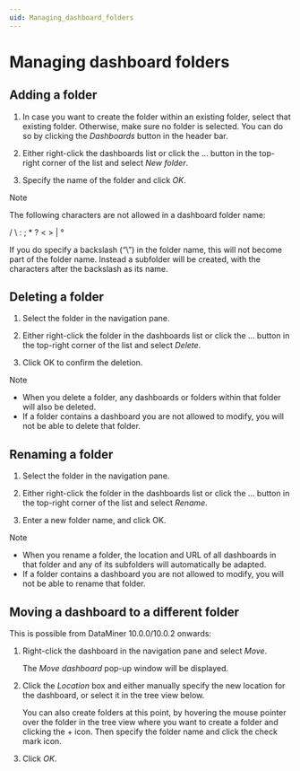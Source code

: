 ```yaml
---
uid: Managing_dashboard_folders
---
```


# Managing dashboard folders

## Adding a folder

1. In case you want to create the folder within an existing folder, select that existing folder. Otherwise, make sure no folder is selected. You can do so by clicking the *Dashboards* button in the header bar.

1. Either right-click the dashboards list or click the ... button in the top-right corner of the list and select *New folder*.

1. Specify the name of the folder and click *OK*.

> [!NOTE]
> The following characters are not allowed in a dashboard folder name:
>
> / \\ : ; \* ? \< \> \| °
>
> If you do specify a backslash (“\\”) in the folder name, this will not become part of the folder name. Instead a subfolder will be created, with the characters after the backslash as its name.

## Deleting a folder

1. Select the folder in the navigation pane.

1. Either right-click the folder in the dashboards list or click the ... button in the top-right corner of the list and select *Delete*.

1. Click OK to confirm the deletion.

> [!NOTE]
> - When you delete a folder, any dashboards or folders within that folder will also be deleted.
> - If a folder contains a dashboard you are not allowed to modify, you will not be able to delete that folder.

## Renaming a folder

1. Select the folder in the navigation pane.

1. Either right-click the folder in the dashboards list or click the ... button in the top-right corner of the list and select *Rename*.

1. Enter a new folder name, and click OK.

> [!NOTE]
> - When you rename a folder, the location and URL of all dashboards in that folder and any of its subfolders will automatically be adapted.
> - If a folder contains a dashboard you are not allowed to modify, you will not be able to rename that folder.

## Moving a dashboard to a different folder

This is possible from DataMiner 10.0.0/10.0.2 onwards:

1. Right-click the dashboard in the navigation pane and select *Move*.

   The *Move dashboard* pop-up window will be displayed.

2. Click the *Location* box and either manually specify the new location for the dashboard, or select it in the tree view below.

   You can also create folders at this point, by hovering the mouse pointer over the folder in the tree view where you want to create a folder and clicking the + icon. Then specify the folder name and click the check mark icon.

3. Click *OK*.
